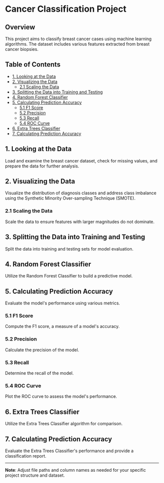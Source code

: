 # Cancer Classification Project

## Overview

This project aims to classify breast cancer cases using machine learning algorithms. The dataset includes various features extracted from breast cancer biopsies.

## Table of Contents

- [1. Looking at the Data](#1-looking-at-the-data)
- [2. Visualizing the Data](#2-visualizing-the-data)
  - [2.1 Scaling the Data](#21-scaling-the-data)
- [3. Splitting the Data into Training and Testing](#3-splitting-the-data-into-training-and-testing)
- [4. Random Forest Classifier](#4-random-forest-classifier)
- [5. Calculating Prediction Accuracy](#5-calculating-prediction-accuracy)
  - [5.1 F1 Score](#51-f1-score)
  - [5.2 Precision](#52-precision)
  - [5.3 Recall](#53-recall)
  - [5.4 ROC Curve](#54-roc-curve)
- [6. Extra Trees Classifier](#6-extra-trees-classifier)
- [7. Calculating Prediction Accuracy](#7-calculating-prediction-accuracy)

## 1. Looking at the Data

Load and examine the breast cancer dataset, check for missing values, and prepare the data for further analysis.

## 2. Visualizing the Data

Visualize the distribution of diagnosis classes and address class imbalance using the Synthetic Minority Over-sampling Technique (SMOTE).

### 2.1 Scaling the Data

Scale the data to ensure features with larger magnitudes do not dominate.

## 3. Splitting the Data into Training and Testing

Split the data into training and testing sets for model evaluation.

## 4. Random Forest Classifier

Utilize the Random Forest Classifier to build a predictive model.

## 5. Calculating Prediction Accuracy

Evaluate the model's performance using various metrics.

### 5.1 F1 Score

Compute the F1 score, a measure of a model's accuracy.

### 5.2 Precision

Calculate the precision of the model.

### 5.3 Recall

Determine the recall of the model.

### 5.4 ROC Curve

Plot the ROC curve to assess the model's performance.

## 6. Extra Trees Classifier

Utilize the Extra Trees Classifier algorithm for comparison.

## 7. Calculating Prediction Accuracy

Evaluate the Extra Trees Classifier's performance and provide a classification report.

---

**Note**: Adjust file paths and column names as needed for your specific project structure and dataset.
